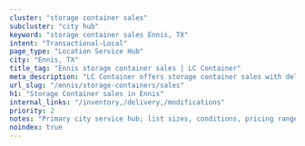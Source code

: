 ```yaml
---
cluster: "storage container sales"
subcluster: "city hub"
keyword: "storage container sales Ennis, TX"
intent: "Transactional-Local"
page_type: "Location Service Hub"
city: "Ennis, TX"
title_tag: "Ennis storage container sales | LC Container"
meta_description: "LC Container offers storage container sales with delivery in Ennis, TX. Local. Fast quotes. Since 2003."
url_slug: "/ennis/storage-containers/sales"
h1: "Storage Container sales in Ennis"
internal_links: "/inventory,/delivery,/modifications"
priority: 2
notes: "Primary city service hub; list sizes, conditions, pricing ranges, photos, testimonials."
noindex: true
---
```


<!-- TODO: Add unique city/inventory copy, images, and internal links here. -->
